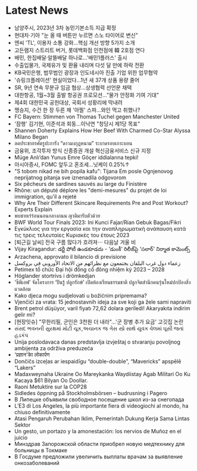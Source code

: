 # Latest News
-  남양주시, 2023년 3차 농민기본소득 지급 확정
-  현대차·기아 "눈 올 때 버튼만 누르면 스노 타이어로 변신"
-  엔씨 'TL', 이용자 소통 강화…핵심 개선 방향 5가지 소개
-  고든램지 스트리트 버거, 롯데백화점 인천점에 韓 2호점 연다
-  배민, 한집배달·알뜰배달 하나로…'배민1플러스' 출시
-  수출입물가, 국제유가 및 환율 내리며 다섯 달 만에 하락 전환
-  KB국민은행, 법무법인 광장과 인도네시아 진출 기업 위한 업무협약
-  '슈링크플레이션' 현실이었다…1년 새 37개 상품 용량 줄어
-  SR, 9년 연속 무분규 임금 협상…상생협력 선언문 채택
-  대한항공, 1월~3월 출발 항공권 프로모션…"물가 안정화 기여 기대"
-  제4회 대한민국 공헌대상, 국회서 성황리에 막내려
-  맹승지, 수건 한 장 두른 채 '아찔' 스파…와인 먹고 취했나?
-  FC Bayern: Stimmen von Thomas Tuchel gegen Manchester United
-  '잠행' 김기현, 이준석과 회동…이낙연 "창당시 제1당 목표"
-  Shannen Doherty Explains How Her Beef With Charmed Co-Star Alyssa Milano Began
-  ลดประชากรศัตรูปะการัง “ดาวมงกุฎหนาม” ระบาดรอบเกาะบอน
-  금융위, 조각투자 방식 신종증권 개설 혁신금융서비스 신규 지정
-  Müge Anlı’dan Yunus Emre Göçer iddialarına tepki!
-  아시아증시, FOMC 앞두고 혼조세…닛케이 0.25%↑
-  "S tobom nikad ne bih popila kafu": Tijana Em posle Ognjenovog neprijatnog pitanja sve iznenadila odgovorom
-  Six pêcheurs de sardines sauvés au large du Finistère
-  Rhône: un député déplore les "demi-mesures" du projet de loi immigration, qu'il a rejeté
-  Why Are Their Different Skincare Requirements Pre and Post Workout? Experts Explain
-  พบชายเร่ร่อนนอนกลางถนน ญาติมารับตัวด้วย
-  BWF World Tour Finals 2023: Ini Kunci Fajar/Rian Gebuk Bagas/Fikri
-  Εγκύκλιος για την εργασία και την αναπληρωματική ανάπαυση κατά τις τρεις τελευταίες Κυριακές του έτους 2023
-  [퇴근길 날씨] 전국 구름 많다가 흐려져⋯ 다음날 겨울 비
-  Vijay Kiragandur: డర్టీ పోటీ ఉండకూడదు - ‘డుంకీ’ రిలీజ్‌పై ‘సలార్’ నిర్మాత కామెంట్స్
-  Arzachena, approvato il bilancio di previsione
-  زعماء دول غرب البلقان يجتمعون مع نظرائهم من الاتحاد الأوروبي في بروكسل
-  Petimex tổ chức Đại hội đồng cổ đông nhiệm kỳ 2023 – 2028
-  Höglander stortrivs i drömkedjan
-  ‘ซีพีเอฟ’ จัดโครงการ ‘ปันรู้ ปลูกรักษ์’ เปิดห้องเรียนธรรมชาติ ปลูกจิตสำนึกคนรุ่นใหม่ปกป้องสิ่งแวดล้อม
-  Kako djeca mogu sudjelovati u božićnim pripremama?
-  Vjenčići za vrata: 15 jednostavnih ideja za sve koji ga žele sami napraviti
-  Brent petrol düşüyor, varil fiyatı 72,62 dolara geriledi! Akaryakıta indirim gelir mi?
-  [현장잇슈] "무한리필, 군인은 3천원 더 내라"…'군 장병 추가 요금' 고깃집 논란
-  સંસદ ભવનની સુરક્ષમાં મોટી ચૂક,અચાનક જ ગેસ સ્પ્રે સાથે યુવક વેલમાં ઘૂસી જતાં હડકંપ
-  Unija poslodavaca danas predstavlja izvještaj o stvaranju povoljnog ambijenta za održiva preduzeća
-  'प्रज्ञान'काे लोकार्पण
-  Dončičs izceļas ar iespaidīgu “double-double”, “Mavericks” apspēlē “Lakers”
-  Madaxweynaha Ukraine Oo Mareykanka Waydiistay Agab Militari Oo Ku Kacaya $61 Bilyan Oo Doollar.
-  Raoni Metuktire sur la COP28
-  Sidledes öppning på Stockholmsbörsen – budrusning i Pagero
-  В Липецке объявили свободное посещение школ из-за снегопада
-  L’E3 di Los Angeles, la più importante fiera di videogiochi al mondo, ha chiuso definitivamente
-  Atasi Pengaruh Perubahan Iklim, Pemerintah Dukung Kerja Sama Lintas Sektor
-  Un gesto, un portazo y la amonestación: los nervios de Muñoz en el juicio
-  Минздрав Запорожской области приобрел новую медтехнику для больницы в Токмаке
-  В Госдуме предложили увеличить выплаты врачам за выявление онкозаболеваний
